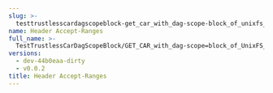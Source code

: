 ```yaml
---
slug: >-
  testtrustlesscardagscopeblock-get_car_with_dag-scope-block_of_unixfs_directory_on_a_path_(format-car)-header_accept-ranges
name: Header Accept-Ranges
full_name: >-
  TestTrustlessCarDagScopeBlock/GET_CAR_with_dag-scope=block_of_UnixFS_directory_on_a_path_(format=car)/Header_Accept-Ranges
versions:
  - dev-44b0eaa-dirty
  - v0.0.2
title: Header Accept-Ranges
---
```


